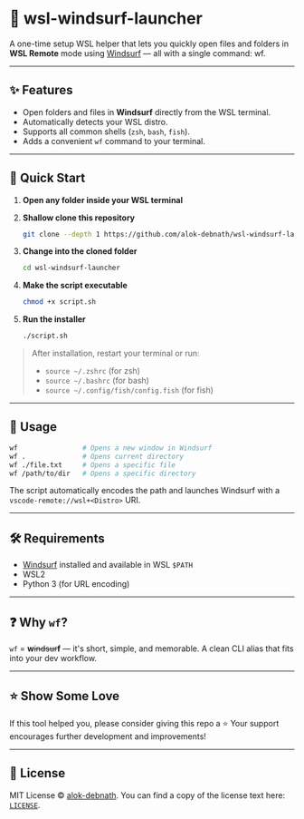 # 🌊 wsl-windsurf-launcher

A one-time setup WSL helper that lets you quickly open files and folders in **WSL Remote** mode using [Windsurf](https://windsurf.com) — all with a single command: wf.

---

## ✨ Features

* Open folders and files in **Windsurf** directly from the WSL terminal.
* Automatically detects your WSL distro.
* Supports all common shells (`zsh`, `bash`, `fish`).
* Adds a convenient `wf` command to your terminal.

---

## 🚀 Quick Start

1. **Open any folder inside your WSL terminal**

2. **Shallow clone this repository**

   ```bash
   git clone --depth 1 https://github.com/alok-debnath/wsl-windsurf-launcher.git
   ```

3. **Change into the cloned folder**

   ```bash
   cd wsl-windsurf-launcher
   ```

4. **Make the script executable**

   ```bash
   chmod +x script.sh
   ```

5. **Run the installer**

   ```bash
   ./script.sh
   ```

> After installation, restart your terminal or run:
>
> * `source ~/.zshrc` (for zsh)
> * `source ~/.bashrc` (for bash)
> * `source ~/.config/fish/config.fish` (for fish)

---

## 🧪 Usage

```bash
wf                # Opens a new window in Windsurf
wf .              # Opens current directory
wf ./file.txt     # Opens a specific file
wf /path/to/dir   # Opens a specific directory
```

The script automatically encodes the path and launches Windsurf with a `vscode-remote://wsl+<Distro>` URI.

---

## 🛠️ Requirements

* [Windsurf](https://windsurf.com) installed and available in WSL `$PATH`
* WSL2
* Python 3 (for URL encoding)

---

## ❓ Why `wf`?

`wf` = **w**~~indsur~~**f** — it's short, simple, and memorable. A clean CLI alias that fits into your dev workflow.

---

## ⭐ Show Some Love

If this tool helped you, please consider giving this repo a ⭐
Your support encourages further development and improvements!

---

## 📄 License

MIT License © [alok-debnath](https://github.com/alok-debnath). You can find a copy of the license text here: [`LICENSE`](LICENSE).
